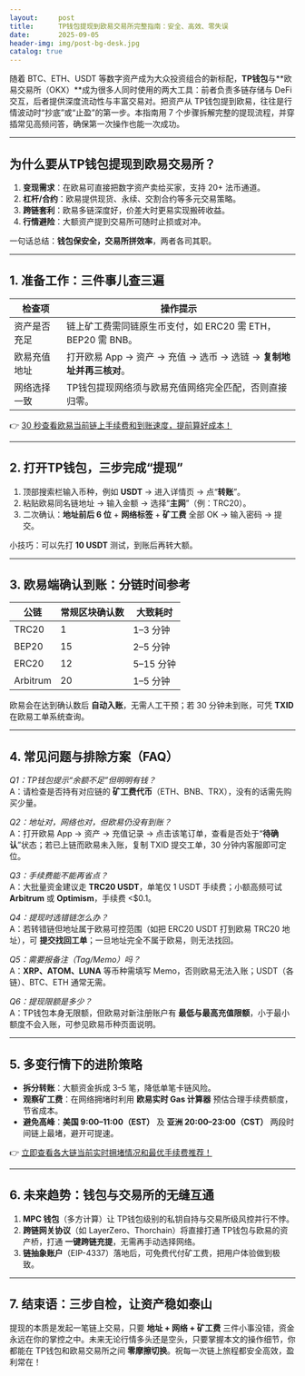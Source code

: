 ```yaml
---
layout:     post
title:      TP钱包提现到欧易交易所完整指南：安全、高效、零失误
date:       2025-09-05
header-img: img/post-bg-desk.jpg
catalog: true
---
```


随着 BTC、ETH、USDT 等数字资产成为大众投资组合的新标配，**TP钱包**与**欧易交易所（OKX）**成为很多人同时使用的两大工具：前者负责多链存储与 DeFi 交互，后者提供深度流动性与丰富交易对。把资产从 TP钱包提到欧易，往往是行情波动时“抄底”或“止盈”的第一步。本指南用 7 个步骤拆解完整的提现流程，并穿插常见高频问答，确保第一次操作也能一次成功。

---

## 为什么要从TP钱包提现到欧易交易所？

1. **变现需求**：在欧易可直接把数字资产卖给买家，支持 20+ 法币通道。  
2. **杠杆/合约**：欧易提供现货、永续、交割合约等多元交易策略。  
3. **跨链套利**：欧易多链深度好，价差大时更易实现搬砖收益。  
4. **行情避险**：大额资产提到交易所可随时止损或对冲。

一句话总结：**钱包保安全，交易所拼效率**，两者各司其职。

---

## 1. 准备工作：三件事儿查三遍

| 检查项 | 操作提示 |
| --- | --- |
| 资产是否充足 | 链上矿工费需同链原生币支付，如 ERC20 需 ETH，BEP20 需 BNB。 |
| 欧易充值地址 | 打开欧易 App → 资产 → 充值 → 选币 → 选链 → **复制地址并再三核对**。 |
| 网络选择一致 | TP钱包提现网络须与欧易充值网络完全匹配，否则直接归零。

👉 [30 秒查看欧易当前链上手续费和到账速度，提前算好成本！](https://okxdog.com/)

---

## 2. 打开TP钱包，三步完成“提现”

1. 顶部搜索栏输入币种，例如 **USDT** → 进入详情页 → 点“**转账**”。  
2. 粘贴欧易同名链地址 → 输入金额 → 选择“**主网**”（例：TRC20）。  
3. 二次确认：**地址前后 6 位** + **网络标签** + **矿工费** 全部 OK → 输入密码 → 提交。

小技巧：可以先打 **10 USDT** 测试，到账后再转大额。

---

## 3. 欧易端确认到账：分链时间参考

| 公链 | 常规区块确认数 | 大致耗时 |
| --- | --- | --- |
| TRC20 | 1 | 1–3 分钟 |
| BEP20 | 15 | 2–5 分钟 |
| ERC20 | 12 | 5–15 分钟 |
| Arbitrum | 20 | 1–5 分钟 |

欧易会在达到确认数后 **自动入账**，无需人工干预；若 30 分钟未到账，可凭 **TXID** 在欧易工单系统查询。

---

## 4. 常见问题与排除方案（FAQ）

*Q1：TP钱包提示“余额不足”但明明有钱？*  
A：请检查是否持有对应链的 **矿工费代币**（ETH、BNB、TRX），没有的话需先购买少量。

*Q2：地址对，网络也对，但欧易仍没有到账？*  
A：打开欧易 App → 资产 → 充值记录 → 点击该笔订单，查看是否处于“**待确认**”状态；若已上链而欧易未入账，复制 TXID 提交工单，30 分钟内客服即可定位。

*Q3：手续费能不能再省点？*  
A：大批量资金建议走 **TRC20 USDT**，单笔仅 1 USDT 手续费；小额高频可试 **Arbitrum** 或 **Optimism**，手续费 <$0.1。

*Q4：提现时选错链怎么办？*  
A：若转错链但地址属于欧易可控范围（如把 ERC20 USDT 打到欧易 TRC20 地址），可 **提交找回工单**；一旦地址完全不属于欧易，则无法找回。

*Q5：需要报备注（Tag/Memo）吗？*  
A：**XRP、ATOM、LUNA** 等币种需填写 Memo，否则欧易无法入账；USDT（各链）、BTC、ETH 通常无需。

*Q6：提现限额是多少？*  
A：TP钱包本身无限额，但欧易对新注册账户有 **最低与最高充值限额**，小于最小额度不会入账，可参见欧易币种页面说明。

---

## 5. 多变行情下的进阶策略

- **拆分转账**：大额资金拆成 3–5 笔，降低单笔卡链风险。  
- **观察矿工费**：在网络拥堵时利用 **欧易实时 Gas 计算器** 预估合理手续费额度，节省成本。  
- **避免高峰**：**美国 9:00–11:00（EST）** 及 **亚洲 20:00–23:00（CST）** 两段时间链上最堵，避开可提速。

👉 [立即查看各大链当前实时拥堵情况和最优手续费推荐！](https://okxdog.com/)

---

## 6. 未来趋势：钱包与交易所的无缝互通

1. **MPC 钱包**（多方计算）让 TP钱包级别的私钥自持与交易所级风控并行不悖。  
2. **跨链网关协议**（如 LayerZero、Thorchain）将直接打通 TP钱包与欧易的资产桥，打通 **一键跨链充提**，无需再手动选择网络。  
3. **链抽象账户**（EIP-4337）落地后，可免费代付矿工费，把用户体验做到极致。

---

## 7. 结束语：三步自检，让资产稳如泰山

提现的本质是发起一笔链上交易，只要 **地址 + 网络 + 矿工费** 三件小事没错，资金永远在你的掌控之中。未来无论行情多头还是空头，只要掌握本文的操作细节，你都能在 TP钱包和欧易交易所之间 **零摩擦切换**。祝每一次链上旅程都安全高效，盈利常在！